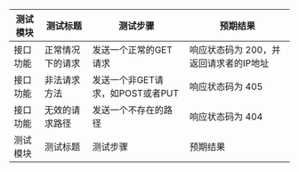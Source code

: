 | 测试模块       | 测试标题             | 测试步骤                             | 预期结果                                       |
|----------------|----------------------|--------------------------------------|------------------------------------------------|
| 接口功能       | 正常情况下的请求     | 发送一个正常的GET请求                | 响应状态码为 200，并返回请求者的IP地址         |
| 接口功能       | 非法请求方法         | 发送一个非GET请求，如POST或者PUT     | 响应状态码为 405                               |
| 接口功能       | 无效的请求路径       | 发送一个不存在的路径                 | 响应状态码为 404                               |
| 测试模块       | 测试标题             | 测试步骤                             | 预期结果                                       |


